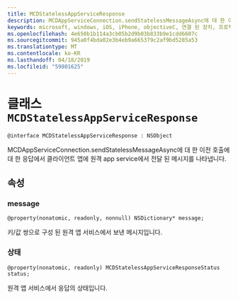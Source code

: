 ```yaml
---
title: MCDStatelessAppServiceResponse
description: MCDAppServiceConnection.sendStatelessMessageAsync에 대 한 이전 호출에 대 한 응답에서 클라이언트 앱에 원격 app service에서 전달 된 메시지를 나타냅니다.
keywords: microsoft, windows, iOS, iPhone, objectiveC, 연결 된 장치, 프로젝트 로마
ms.openlocfilehash: 4e650b1b114a3cb05b2d9b03b833b9e1cdd6607c
ms.sourcegitcommit: 945a0f4bda02e3b4eb9a665379c2af9bd5285a53
ms.translationtype: MT
ms.contentlocale: ko-KR
ms.lasthandoff: 04/18/2019
ms.locfileid: "59801625"
---
```

# <a name="class-mcdstatelessappserviceresponse"></a>클래스 `MCDStatelessAppServiceResponse` 

```
@interface MCDStatelessAppServiceResponse : NSObject
```  

MCDAppServiceConnection.sendStatelessMessageAsync에 대 한 이전 호출에 대 한 응답에서 클라이언트 앱에 원격 app service에서 전달 된 메시지를 나타냅니다.


## <a name="properties"></a>속성

### <a name="message"></a>message
`@property(nonatomic, readonly, nonnull) NSDictionary* message;`

키/값 쌍으로 구성 된 원격 앱 서비스에서 보낸 메시지입니다.

### <a name="status"></a>상태
`@property(nonatomic, readonly) MCDStatelessAppServiceResponseStatus status;`

원격 앱 서비스에서 응답의 상태입니다.

